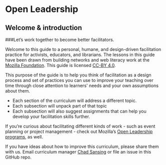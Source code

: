 # Open Leadership

## Welcome & introduction

###Let’s work together to become better facilitators.

Welcome to this guide to a personal, humane, and design-driven facilitation practice for activists, educators, and librarians. The lessons in this guide have been drawn from building networks and web literacy work at the [Mozilla Foundation](https://foundation.mozilla.org/). This guide is licensed [CC-BY 4.0](https://creativecommons.org/licenses/by/4.0/).

This purpose of the guide is to help you think of facilitation as a design process and set of practices you can use to improve your teaching over time through close attention to learners' needs and your own assumptions about them.

- Each section of the curriculum will address a different topic. 
- Each subsection will unpack part of that topic 
- Each subsection will also suggest assignments that can help you develop your facilitation skills further.

If you’re curious about facilitating different kinds of work - such as event planning or project management - check out Mozilla’s [Open Leadership programs](https://mozilla.github.io/leadership-training/), as well.

If you have ideas about how to improve this curriculum, please share them with us. Email curriculum manager [Chad Sansing](mailto:chad@mozillafoundation.org) or file an issue in this GitHub repo.
